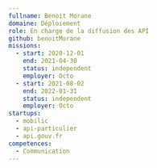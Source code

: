 ```yaml
---
fullname: Benoit Morane
domaine: Déploiement
role: En charge de la diffusion des API
github: benoitMorane
missions:
  - start: 2020-12-01
    end: 2021-04-30
    status: independent
    employer: Octo
  - start: 2021-08-02
    end: 2022-01-31
    status: independent
    employer: Octo
startups:
  - mobilic
  - api-particulier
  - api.gouv.fr
competences:
  - Communication
---
```

